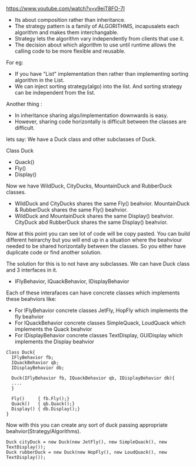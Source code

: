 https://www.youtube.com/watch?v=v9ejT8FO-7I

* Its about composition rather than inheritance. 
* The strategy pattern is a family of ALGORITHMS, incapusalets each algorithm and makes them interchangable. 
* Strategy lets the algorithm vary independently from clients that use it.
* The decision about which algorithm to use until runtime allows the calling code to be more flexible and reusable.

For eg:
* If you have "List" implementation then rather than implementing sorting algorithm in the List. 
* We can inject sorting strategy(algo) into the list. And sorting strategy can be independent from the list.

Another thing : 
* In inheritance sharing algo/implementation downwards is easy. 
* However, sharing code horizontally is difficult between the classes are difficult. 
     
lets say:  We have a Duck class and other subclasses of Duck. 

Class Duck
* Quack()
* Fly()
* Display()

Now we have WildDuck, CityDucks, MountainDuck and RubberDuck classes. 
* WildDuck and CityDucks shares the same Fly() beahvior. MountainDuck & RubberDuck shares the same Fly() beahvior.
* WildDuck and MountainDuck shares the same Display() beahvior. CityDuck abd RubberDuck shares the same Display() beahvior. 

Now at this point you can see lot of code will be copy pasted. You can build different heirarchy but you will end up in a situation where the beahviour needed to be 
shared horizontally between the classes. So you either have duplicate code or find another solution. 


The solution for this is to not have any subclasses. We can have Duck class and 3 interfaces in it. 
* IFlyBehavior, IQuackBehavior, IDisplayBehavior 

Each of these interafaces can have concrete classes which implements these beahviors like: 
* For IFlyBehavior concrete classes JetFly, HopFly which implements the fly beahvior 
* For IQuackBehavior concrete classes SimpleQuack, LoudQuack which implements the Quack beahvior 
* For IDisplayBehavior concrete classes TextDisplay, GUIDisplay which implements the Display beahvior 



```
Class Duck{
  IFlyBehavior fb;
  IQuackBehavior qb;
  IDisplayBehavior db;
  
  Duck(IFlyBehavior fb, IQuackBehavior qb, IDisplayBehavior db){
  ....
  }
  
  Fly()     { fb.Fly();}
  Quack()   { qb.Quack();}
  Display() { db.Display();}
}
```

Now with this you can create any sort of duck passing appropriate beahvior(Strategy/Algorithms).

```
Duck cityDuck = new Duck(new JetFly(), new SimpleQuack(), new TextDisplay());
Duck rubberDuck = new Duck(new HopFly(), new LoudQuack(), new TextDisplay());

```

